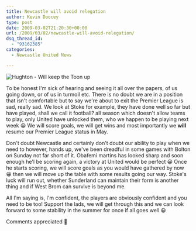 ```yaml
---
title: Newcastle will avoid relegation
author: Kevin Doocey
type: post
date: 2009-03-02T21:20:30+00:00
url: /2009/03/02/newcastle-will-avoid-relegation/
dsq_thread_id:
  - "93162385"
categories:
  - Newcastle United News

---
```

![Hughton - Will keep the Toon up](https://static.guim.co.uk/sys-images/Football/Pix/pictures/2008/09/23/ChrisHughton460.jpg)

To be honest I'm sick of hearing and seeing it all over the papers, of us going down, or of us in turmoil etc. There is no doubt we are in a position that isn't comfortable but to say we're about to exit the Premier League is sad, really sad. We look at Stoke for example, they have done well so far but have played, shall we call it football? all season which doesn't allow teams to play, only United have unlocked them, who we happen to be playing next week 😀 We will score goals, we will get wins and most importantly we **will** resume our Premier League status in May.

Don't doubt Newcastle and certainly don't doubt our ability to play when we need to however, hands up, we've been dreadful in some games with Bolton on Sunday not far short of it. Obafemi martins has looked sharp and soon enough he'l be scoring again, a victory at United would be perfect 😀 Once he starts scoring, we will score goals as you would have gathered by now 😀 then we will move up the table with some results going our way. Stoke's luck will run out, whether Sunderland can maintain their form is another thing and if West Brom can survive is beyond me.

All I'm saying is, I'm confident, the players are obviously confident and you need to be too! Support the lads, we will get through this and we can look forward to some stability in the summer for once if all goes well 😀

Comments appreciated 🙂
